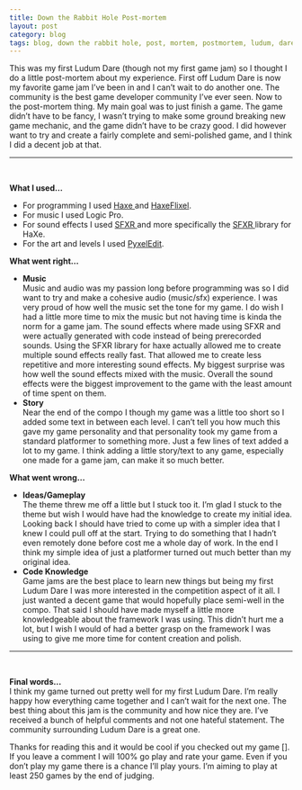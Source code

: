 ```yaml
---
title: Down the Rabbit Hole Post-mortem
layout: post
category: blog
tags: blog, down the rabbit hole, post, mortem, postmortem, ludum, dare, haxe, haxeflixel, music
---
```

This was my first Ludum Dare (though not my first game jam) so I thought I do a little post-mortem about my experience. First off Ludum Dare is now my favorite game jam I&#8217;ve been in and I can&#8217;t wait to do another one. The community is the best game developer community I&#8217;ve ever seen. Now to the post-mortem thing. My main goal was to just finish a game. The game didn&#8217;t have to be fancy, I wasn&#8217;t trying to make some ground breaking new game mechanic, and the game didn&#8217;t have to be crazy good. I did however want to try and create a fairly complete and semi-polished game, and I think I did a decent job at that.

* * *

&nbsp;

**What I used&#8230;**

  * For programming I used <a href="http://haxe.org/" target="_blank">Haxe </a>and <a href="http://haxeflixel.com/" target="_blank">HaxeFlixel</a>.
  * For music I used Logic Pro.
  * For sound effects I used <a href="http://www.superflashbros.net/as3sfxr/" target="_blank">SFXR </a>and more specifically the <a href="http://lib.haxe.org/p/sfxr" target="_blank">SFXR </a>library for HaXe.
  * For the art and levels I used <a href="http://pyxeledit.com/" target="_blank">PyxelEdit</a>.

**What went right&#8230;**

  * **Music**  
    Music and audio was my passion long before programming was so I did want to try and make a cohesive audio (music/sfx) experience. I was very proud of how well the music set the tone for my game. I do wish I had a little more time to mix the music but not having time is kinda the norm for a game jam. The sound effects where made using SFXR and were actually generated with code instead of being prerecorded sounds. Using the SFXR library for haxe actually allowed me to create multiple sound effects really fast. That allowed me to create less repetitive and more interesting sound effects. My biggest surprise was how well the sound effects mixed with the music. Overall the sound effects were the biggest improvement to the game with the least amount of time spent on them.
  * **Story**  
    Near the end of the compo I though my game was a little too short so I added some text in between each level. I can&#8217;t tell you how much this gave my game personality and that personality took my game from a standard platformer to something more. Just a few lines of text added a lot to my game. I think adding a little story/text to any game, especially one made for a game jam, can make it so much better.

**What went wrong&#8230;**

  * **Ideas/Gameplay**  
    The theme threw me off a little but I stuck too it. I&#8217;m glad I stuck to the theme but wish I would have had the knowledge to create my initial idea. Looking back I should have tried to come up with a simpler idea that I knew I could pull off at the start. Trying to do something that I hadn&#8217;t even remotely done before cost me a whole day of work. In the end I think my simple idea of just a platformer turned out much better than my original idea.
  * **Code Knowledge**  
    Game jams are the best place to learn new things but being my first Ludum Dare I was more interested in the competition aspect of it all. I just wanted a decent game that would hopefully place semi-well in the compo. That said I should have made myself a little more knowledgeable about the framework I was using. This didn&#8217;t hurt me a lot, but I wish I would of had a better grasp on the framework I was using to give me more time for content creation and polish.

* * *

&nbsp;

**Final words&#8230;**  
I think my game turned out pretty well for my first Ludum Dare. I&#8217;m really happy how everything came together and I can&#8217;t wait for the next one. The best thing about this jam is the community and how nice they are. I&#8217;ve received a bunch of helpful comments and not one hateful statement. The community surrounding Ludum Dare is a great one.



Thanks for reading this and it would be cool if you checked out my game []. If you leave a comment I will 100% go play and rate your game. Even if you don&#8217;t play my game there is a chance I&#8217;ll play yours. I&#8217;m aiming to play at least 250 games by the end of judging.

&nbsp;
